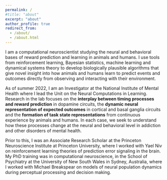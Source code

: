 ```yaml
---
permalink: /
#title: "about"
excerpt: "about"
author_profile: true
redirect_from:
  - /about/
  - /about.html
---
```


<!-- _using computational neuroscience to understand the algorithms that support reward prediction and learning in the brain_ -->

I am a computational neuroscientist studying the neural and behavioral bases of reward prediction and learning in animals and humans. I use tools from reinforcement learning, Bayesian statistics, machine learning and dynamical systems theory to develop biologically plausible algorithms that give novel insight into how animals and humans learn to predict events and outcomes directly from observing and interacting with their environment.

As of summer 2022, I am an Investigator at the National Institute of Mental Health where I lead the Unit on the Neural Computations in Learning. Research in the lab focuses on the **interplay between timing processes and reward prediction** in dopamine circuits, the **dynamic neural representation of expected outcomes** in cortical and basal ganglia circuits and the **formation of task state representations** from continuous experience by animals and humans. In each case, we seek to understand how these processes change at the neural and behavioral level in addiction and other disorders of mental health.

Prior to this, I was an Associate Research Scholar at the Princeton Neuroscience Institute at Princeton University, where I worked with Yael Niv on reinforcement learning theories of prediction error signaling in the brain. My PhD training was in computational neuroscience, in the School of Psychiatry at the University of New South Wales in Sydney, Australia, where I worked with Michael Breakspear on models of neural population dynamics during perceptual processing and decision making.

<!-- understanding biologically plausible mechanisms for reward prediction and learning in the brain and in behavior. -->
